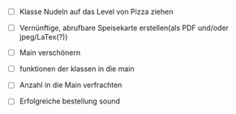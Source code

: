 - [ ] Klasse Nudeln auf das Level von Pizza ziehen

- [ ] Vernünftige, abrufbare Speisekarte erstellen(als PDF und/oder jpeg/LaTex(?))

- [ ] Main verschönern

- [ ] funktionen der klassen in die main

- [ ] Anzahl in die Main verfrachten

- [ ] Erfolgreiche bestellung sound
